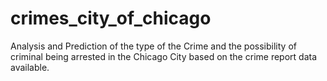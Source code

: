 # crimes_city_of_chicago
Analysis and Prediction of the type of the Crime and the possibility of criminal being arrested in the Chicago City based on the crime report data available.
